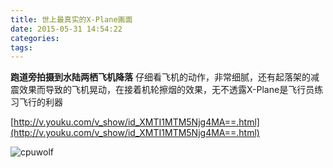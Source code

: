 ```yaml
---
title: 世上最真实的X-Plane画面
date: 2015-05-31 14:54:22
categories:
tags:
---
```


**跑道旁拍摄到水陆两栖飞机降落**
仔细看飞机的动作，非常细腻，还有起落架的减震效果而导致的飞机晃动，在接着机轮擦烟的效果，无不透露X-Plane是飞行员练习飞行的利器


[http://v.youku.com/v_show/id_XMTI1MTM5Njg4MA==.html](http://v.youku.com/v_show/id_XMTI1MTM5Njg4MA==.html)


![cpuwolf](/images/data/attachment/201505/31/225400z6tc1zet191tqt75.jpg)

